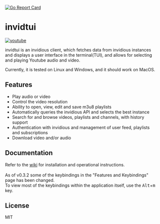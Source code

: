 [![Go Report Card](https://goreportcard.com/badge/github.com/darkhz/invidtui)](https://goreportcard.com/report/github.com/darkhz/invidtui)
# invidtui

[![youtube](https://img.youtube.com/vi/SwPyPYukuRQ/1.jpg)](https://youtube.com/watch?v=SwPyPYukuRQ)

invidtui is an invidious client, which fetches data from invidious instances and displays a user interface in the terminal(TUI), and allows for selecting and playing Youtube audio and video.

Currently, it is tested on Linux and Windows, and it should work on MacOS.

## Features
- Play audio or video
- Control the video resolution
- Ability to open, view, edit and save m3u8 playlists
- Automatically queries the invidious API and selects the best instance
- Search for and browse videos, playlists and channels, with history support
- Authentication with invidious and management of user feed, playlists and subscriptions
- Download video and/or audio

## Documentation
Refer to the [wiki](https://github.com/darkhz/invidtui/wiki) for installation and operational instructions.<br /><br />
As of v0.3.2 some of the keybindings in the "Features and Keybindings" page has been changed.<br>
To view most of the keybindings within the application itself, use the <kbd>Alt</kbd>+<kbd>m</kbd> key.

## License
MIT

